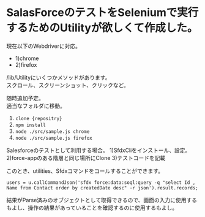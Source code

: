 # SalasForceのテストをSeleniumで実行するためのUtilityが欲しくて作成した。

現在以下のWebdriverに対応。  

-  1)chrome  
-  2)firefox  

/lib/Utilityにいくつかメソッドがあります。  
スクロール、スクリーンショット、クリックなど。  

随時追加予定。  
適当なフォルダに移動。  

1) `clone {repositry}`  
2) `npm install`  
3) `node ./src/sample.js chrome`  
4) `node ./src/sample.js firefox`  

Salesforceのテストとして利用する場合。
1)SfdxCliをインストール、設定。
2)force-appのある階層と同じ場所にClone
3)テストコードを記載

このとき、utilities、Sfdxコマンドをコールすることができます。  

`users = u.callCommandJson('sfdx force:data:soql:query -q "select Id , Name from Contact order by createdDate desc" -r json').result.records;`  

結果がParse済みのオブジェクトとして取得できるので、画面の入力に使用するもよし、操作の結果があっていることを確認するのに使用するもよし。
      
